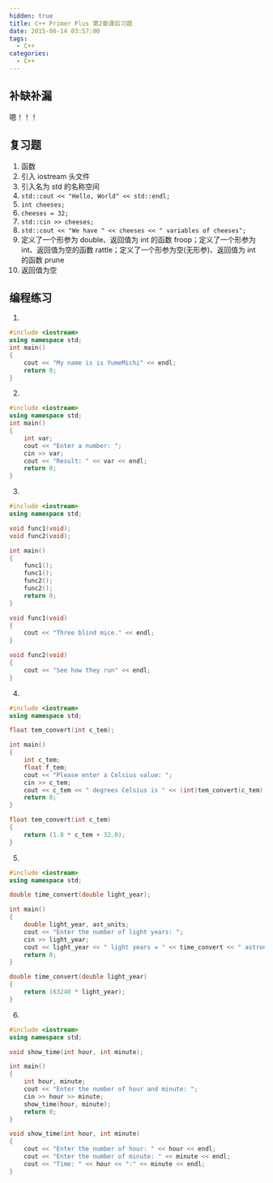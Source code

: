 ```yaml
---
hidden: true
title: C++ Primer Plus 第2章课后习题
date: 2015-06-14 03:57:00
tags:
  - C++
categories:
  - C++
---
```

## 补缺补漏

嗯！！！

## 复习题
1. 函数
2. 引入 iostream 头文件
3. 引入名为 std 的名称空间
4. `std::cout << "Hello, World" << std::endl;`
5. `int cheeses;`
6. `cheeses = 32;`
7. `std::cin >> cheeses;`
8. `std::cout << "We have " << cheeses << " variables of cheeses";`
9. 定义了一个形参为 double、返回值为 int 的函数 froop；定义了一个形参为 int、返回值为空的函数 rattle；定义了一个形参为空(无形参)、返回值为 int 的函数 prune
10. 返回值为空

<!--more-->

## 编程练习
1.
```cpp
#include <iostream>
using namespace std;
int main()
{
	cout << "My name is is YumeMichi" << endl;
	return 0;
}
```

2.
```cpp
#include <iostream>
using namespace std;
int main()
{
	int var;
	cout << "Enter a number: ";
	cin >> var;
	cout << "Result: " << var << endl;
	return 0;
}
```

3.
```cpp
#include <iostream>
using namespace std;

void func1(void);
void func2(void);

int main()
{
	func1();
	func1();
	func2();
	func2();
	return 0;
}

void func1(void)
{
	cout << "Three blind mice." << endl;
}

void func2(void)
{
	cout << "See how they run" << endl;
}
```

4.
```cpp
#include <iostream>
using namespace std;

float tem_convert(int c_tem);

int main()
{
	int c_tem;
	float f_tem;
	cout << "Please enter a Celsius value: ";
	cin >> c_tem;
	cout << c_tem << " degrees Celsius is " << (int)tem_convert(c_tem) << " degrees Fahrenheit." << endl;
	return 0;
}

float tem_convert(int c_tem)
{
	return (1.8 * c_tem + 32.0);
}
```

5.
```cpp
#include <iostream>
using namespace std;

double time_convert(double light_year);

int main()
{
	double light_year, ast_units;
	cout << "Enter the number of light years: ";
	cin >> light_year;
	cout << light_year << " light years = " << time_convert << " astronomical units." << endl;
	return 0;
}

double time_convert(double light_year)
{
	return (63240 * light_year);
}
```

6.
```cpp
#include <iostream>
using namespace std;

void show_time(int hour, int minute);

int main()
{
	int hour, minute;
	cout << "Enter the number of hour and minute: ";
	cin >> hour >> minute;
	show_time(hour, minute);
	return 0;
}

void show_time(int hour, int minute)
{
	cout << "Enter the number of hour: " << hour << endl;
	cout << "Enter the number of minute: " << minute << endl;
	cout << "Time: " << hour << ":" << minute << endl;
}
```
